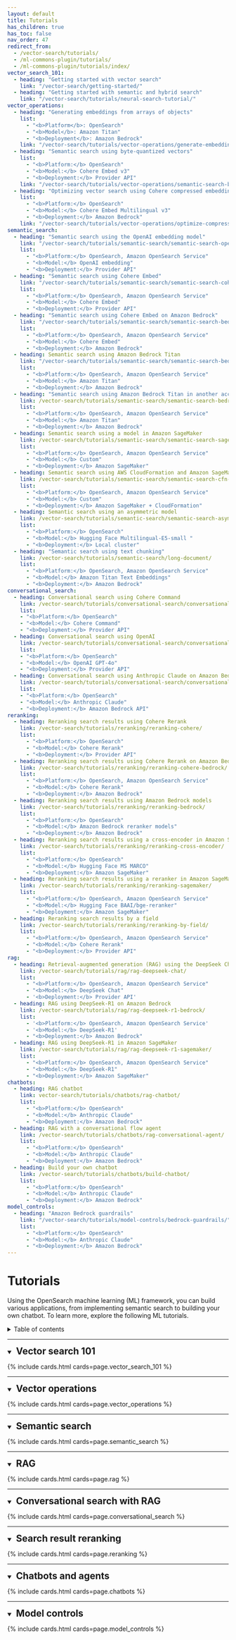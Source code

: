 ```yaml
---
layout: default
title: Tutorials
has_children: true
has_toc: false
nav_order: 47
redirect_from:
  - /vector-search/tutorials/
  - /ml-commons-plugin/tutorials/
  - /ml-commons-plugin/tutorials/index/
vector_search_101:
  - heading: "Getting started with vector search"
    link: "/vector-search/getting-started/"
  - heading: "Getting started with semantic and hybrid search"
    link: "/vector-search/tutorials/neural-search-tutorial/"
vector_operations:
  - heading: "Generating embeddings from arrays of objects"
    list: 
      - "<b>Platform</b>: OpenSearch" 
      - "<b>Model</b>: Amazon Titan"
      - "<b>Deployment</b>: Amazon Bedrock" 
    link: "/vector-search/tutorials/vector-operations/generate-embeddings/"
  - heading: "Semantic search using byte-quantized vectors"
    list:
      - "<b>Platform:</b> OpenSearch"
      - "<b>Model:</b> Cohere Embed v3"  
      - "<b>Deployment:</b> Provider API"  
    link: "/vector-search/tutorials/vector-operations/semantic-search-byte-vectors/"
  - heading: "Optimizing vector search using Cohere compressed embeddings"
    list:
      - "<b>Platform:</b> OpenSearch"
      - "<b>Model:</b> Cohere Embed Multilingual v3"  
      - "<b>Deployment:</b> Amazon Bedrock"  
    link: "/vector-search/tutorials/vector-operations/optimize-compression/"
semantic_search:
  - heading: "Semantic search using the OpenAI embedding model"
    link: "/vector-search/tutorials/semantic-search/semantic-search-openai/"
    list:
      - "<b>Platform:</b> OpenSearch, Amazon OpenSearch Service"
      - "<b>Model:</b> OpenAI embedding"  
      - "<b>Deployment:</b> Provider API"  
  - heading: "Semantic search using Cohere Embed"
    link: "/vector-search/tutorials/semantic-search/semantic-search-cohere/"
    list:
      - "<b>Platform:</b> OpenSearch, Amazon OpenSearch Service"
      - "<b>Model:</b> Cohere Embed"  
      - "<b>Deployment:</b> Provider API"  
  - heading: "Semantic search using Cohere Embed on Amazon Bedrock"
    link: "/vector-search/tutorials/semantic-search/semantic-search-bedrock-cohere/"
    list:
      - "<b>Platform:</b> OpenSearch, Amazon OpenSearch Service"
      - "<b>Model:</b> Cohere Embed"  
      - "<b>Deployment:</b> Amazon Bedrock"  
  - heading: Semantic search using Amazon Bedrock Titan
    link: "/vector-search/tutorials/semantic-search/semantic-search-bedrock-titan/"
    list:
      - "<b>Platform:</b> OpenSearch, Amazon OpenSearch Service"
      - "<b>Model:</b> Amazon Titan"  
      - "<b>Deployment:</b> Amazon Bedrock"  
  - heading: "Semantic search using Amazon Bedrock Titan in another account"
    link: /vector-search/tutorials/semantic-search/semantic-search-bedrock-titan-other/
    list:
      - "<b>Platform:</b> OpenSearch, Amazon OpenSearch Service"
      - "<b>Model:</b> Amazon Titan"  
      - "<b>Deployment:</b> Amazon Bedrock"
  - heading: Semantic search using a model in Amazon SageMaker
    link: /vector-search/tutorials/semantic-search/semantic-search-sagemaker/
    list: 
      - "<b>Platform:</b> OpenSearch, Amazon OpenSearch Service"
      - "<b>Model:</b> Custom"  
      - "<b>Deployment:</b> Amazon SageMaker"  
  - heading: Semantic search using AWS CloudFormation and Amazon SageMaker
    link: /vector-search/tutorials/semantic-search/semantic-search-cfn-sagemaker/
    list:
      - "<b>Platform:</b> OpenSearch, Amazon OpenSearch Service"
      - "<b>Model:</b> Custom"  
      - "<b>Deployment:</b> Amazon SageMaker + CloudFormation" 
  - heading: Semantic search using an asymmetric model
    link: /vector-search/tutorials/semantic-search/semantic-search-asymmetric/
    list: 
      - "<b>Platform:</b> OpenSearch"
      - "<b>Model:</b> Hugging Face Multilingual-E5-small "  
      - "<b>Deployment:</b> Local cluster"  
  - heading: "Semantic search using text chunking"
    link: /vector-search/tutorials/semantic-search/long-document/
    list:
      - "<b>Platform:</b> OpenSearch, Amazon OpenSearch Service"
      - "<b>Model:</b> Amazon Titan Text Embeddings"  
      - "<b>Deployment:</b> Amazon Bedrock"
conversational_search:
  - heading: Conversational search using Cohere Command
    link: /vector-search/tutorials/conversational-search/conversational-search-cohere/ 
    list:
    - "<b>Platform:</b> OpenSearch"
    - "<b>Model:</b> Cohere Command"  
    - "<b>Deployment:</b> Provider API"
  - heading: Conversational search using OpenAI
    link: /vector-search/tutorials/conversational-search/conversational-search-openai/ 
    list:
    - "<b>Platform:</b> OpenSearch"
    - "<b>Model:</b> OpenAI GPT-4o"  
    - "<b>Deployment:</b> Provider API" 
  - heading: Conversational search using Anthropic Claude on Amazon Bedrock
    link: /vector-search/tutorials/conversational-search/conversational-search-claude-bedrock/ 
    list:
    - "<b>Platform:</b> OpenSearch"
    - "<b>Model:</b> Anthropic Claude"  
    - "<b>Deployment:</b> Amazon Bedrock API"  
reranking:
  - heading: Reranking search results using Cohere Rerank
    link: /vector-search/tutorials/reranking/reranking-cohere/
    list:
      - "<b>Platform:</b> OpenSearch"
      - "<b>Model:</b> Cohere Rerank"  
      - "<b>Deployment:</b> Provider API"  
  - heading: Reranking search results using Cohere Rerank on Amazon Bedrock
    link: /vector-search/tutorials/reranking/reranking-cohere-bedrock/
    list:
      - "<b>Platform:</b> OpenSearch, Amazon OpenSearch Service"
      - "<b>Model:</b> Cohere Rerank"  
      - "<b>Deployment:</b> Amazon Bedrock" 
  - heading: Reranking search results using Amazon Bedrock models
    link: /vector-search/tutorials/reranking/reranking-bedrock/
    list:
      - "<b>Platform:</b> OpenSearch"
      - "<b>Model:</b> Amazon Bedrock reranker models"  
      - "<b>Deployment:</b> Amazon Bedrock"  
  - heading: Reranking search results using a cross-encoder in Amazon SageMaker
    link: /vector-search/tutorials/reranking/reranking-cross-encoder/
    list:
      - "<b>Platform:</b> OpenSearch"
      - "<b>Model:</b> Hugging Face MS MARCO"  
      - "<b>Deployment:</b> Amazon SageMaker"  
  - heading: Reranking search results using a reranker in Amazon SageMaker
    link: /vector-search/tutorials/reranking/reranking-sagemaker/
    list:
      - "<b>Platform:</b> OpenSearch, Amazon OpenSearch Service"
      - "<b>Model:</b> Hugging Face BAAI/bge-reranker"  
      - "<b>Deployment:</b> Amazon SageMaker" 
  - heading: Reranking search results by a field
    link: /vector-search/tutorials/reranking/reranking-by-field/
    list:
      - "<b>Platform:</b> OpenSearch, Amazon OpenSearch Service"
      - "<b>Model:</b> Cohere Rerank"  
      - "<b>Deployment:</b> Provider API" 
rag:
  - heading: Retrieval-augmented generation (RAG) using the DeepSeek Chat API
    link: /vector-search/tutorials/rag/rag-deepseek-chat/  
    list:
      - "<b>Platform:</b> OpenSearch, Amazon OpenSearch Service"
      - "<b>Model:</b> DeepSeek Chat" 
      - '<b>Deployment:</b> Provider API'  
  - heading: RAG using DeepSeek-R1 on Amazon Bedrock
    link: /vector-search/tutorials/rag/rag-deepseek-r1-bedrock/ 
    list:
      - '<b>Platform:</b> OpenSearch, Amazon OpenSearch Service'
      - '<b>Model:</b> DeepSeek-R1'  
      - "<b>Deployment:</b> Amazon Bedrock"  
  - heading: RAG using DeepSeek-R1 in Amazon SageMaker
    link: /vector-search/tutorials/rag/rag-deepseek-r1-sagemaker/
    list:
      - "<b>Platform:</b> OpenSearch, Amazon OpenSearch Service"  
      - "<b>Model:</b> DeepSeek-R1"  
      - "<b>Deployment:</b> Amazon SageMaker"  
chatbots:
  - heading: RAG chatbot
    link: vector-search/tutorials/chatbots/rag-chatbot/
    list:
      - "<b>Platform:</b> OpenSearch"
      - "<b>Model:</b> Anthropic Claude" 
      - "<b>Deployment:</b> Amazon Bedrock"  
  - heading: RAG with a conversational flow agent
    link: /vector-search/tutorials/chatbots/rag-conversational-agent/
    list: 
      - "<b>Platform:</b> OpenSearch"
      - "<b>Model:</b> Anthropic Claude"  
      - "<b>Deployment:</b> Amazon Bedrock"  
  - heading: Build your own chatbot
    link: /vector-search/tutorials/chatbots/build-chatbot/
    list: 
      - "<b>Platform:</b> OpenSearch"
      - "<b>Model:</b> Anthropic Claude"  
      - "<b>Deployment:</b> Amazon Bedrock" 
model_controls:
  - heading: "Amazon Bedrock guardrails"
    link: "/vector-search/tutorials/model-controls/bedrock-guardrails/"
    list: 
      - "<b>Platform:</b> OpenSearch"
      - "<b>Model:</b> Anthropic Claude"  
      - "<b>Deployment:</b> Amazon Bedrock" 
---
```


# Tutorials

Using the OpenSearch machine learning (ML) framework, you can build various applications, from implementing semantic search to building your own chatbot. To learn more, explore the following ML tutorials.

<details markdown="block">
  <summary>
    Table of contents
  </summary>
  {: .text-delta }
- [Vector search 101](#vector-search-101)
- [Vector operations](#vector-operations)
- [Semantic search](#semantic-search)
- [RAG](#rag)
- [Conversational search with RAG](#conversational-search-with-rag)
- [Search result reranking](#search-result-reranking)
- [Chatbots and agents](#chatbots-and-agents)
- [Model controls](#model-controls)

</details>

---

<details open markdown="block">
  <summary>
    <h2 style="display: inline; margin-left: 5px;" id="vector-search-101">
      Vector search 101
    </h2>
  </summary>

{% include cards.html cards=page.vector_search_101 %}

</details>

---

<details open markdown="block">
  <summary>
    <h2 style="display: inline; margin-left: 5px;" id="vector-operations">
      Vector operations
    </h2>
  </summary>

{% include cards.html cards=page.vector_operations %}

</details>

---

<details open markdown="block">
  <summary>
    <h2 style="display: inline; margin-left: 5px;" id="semantic-search">
      Semantic search
    </h2>
  </summary>

{% include cards.html cards=page.semantic_search %}

</details>

---

<details open markdown="block">
  <summary>
    <h2 style="display: inline; margin-left: 5px;" id="rag">
      RAG
    </h2>
  </summary>


{% include cards.html cards=page.rag %}

</details>

---

<details open markdown="block">
  <summary>
    <h2 style="display: inline; margin-left: 5px;" id="conversational-search-with-rag">
      Conversational search with RAG
    </h2>
  </summary>

{% include cards.html cards=page.conversational_search %}

</details>

---

<details open markdown="block">
  <summary>
    <h2 style="display: inline; margin-left: 5px;" id="search-result-reranking">
      Search result reranking
    </h2>
  </summary>


{% include cards.html cards=page.reranking %}

</details>

---

<details open markdown="block">
  <summary>
    <h2 style="display: inline; margin-left: 5px;" id="chatbots-and-agents">
      Chatbots and agents
    </h2>
  </summary>

{% include cards.html cards=page.chatbots %}

</details>

---

<details open markdown="block">
  <summary>
    <h2 style="display: inline; margin-left: 5px;" id="model-controls">
      Model controls
    </h2>
  </summary>

{% include cards.html cards=page.model_controls %}

</details>
